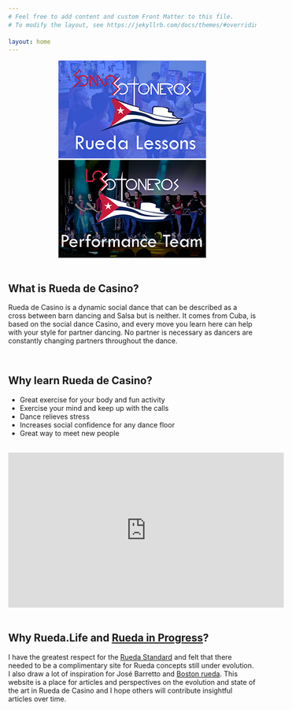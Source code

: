 ```yaml
---
# Feel free to add content and custom Front Matter to this file.
# To modify the layout, see https://jekyllrb.com/docs/themes/#overriding-theme-defaults

layout: home
---
```

<div style="text-align: center">  <a href="/somossotoneros"><img src="/assets/SomosSotonerosWeb.png"></a> <a href="/lossotoneros"><img src="/assets/LosSotonerosWeb.png"></a> </div>

<meta name="yandex-verification" content="f832fc0027156f9c" />
<br>

## What is Rueda de Casino?

Rueda de Casino is a dynamic social dance that can be described as a cross between barn dancing and Salsa but is neither. It comes from Cuba, is based on the social dance Casino, and every move you learn here can help with your style for partner dancing. No partner is necessary as dancers are constantly changing partners throughout the dance.

<br>

## Why learn Rueda de Casino?

* Great exercise for your body and fun activity
* Exercise your mind and keep up with the calls
* Dance relieves stress
* Increases social confidence for any dance floor
* Great way to meet new people

<br>

<div style="text-align: center">
<iframe src="https://www.facebook.com/plugins/video.php?href=https%3A%2F%2Fwww.facebook.com%2Fsotoneros%2Fvideos%2F322063698507834%2F&show_text=0&width=560" width="560" height="315" style="border:none;overflow:hidden" scrolling="no" frameborder="0" allowTransparency="true" allowFullScreen="true"></iframe> </div>

<br>

## Why Rueda.Life and [Rueda in Progress](ruedainprogress)?

I have the greatest respect for the [Rueda Standard](rueda.casino) and felt that there needed to be a complimentary site for Rueda concepts still under evolution. I also draw a lot of inspiration for José Barretto and [Boston rueda](https://bostonrueda.com/). This website is a place for articles and perspectives on the evolution and state of the art in Rueda de Casino and I hope others will contribute insightful articles over time.

<br>
<br>
